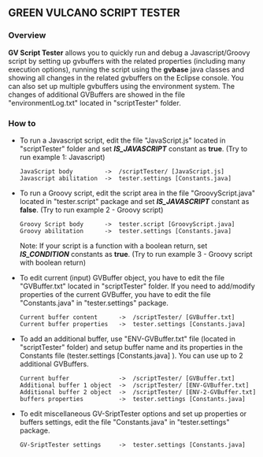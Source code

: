 ## GREEN VULCANO SCRIPT TESTER

### Overview

**GV Script Tester** allows you to quickly run and debug a Javascript/Groovy script by setting up gvbuffers with the related properties (including many execution options), running the script using the **gvbase** java classes and showing all changes in the related gvbuffers on the Eclipse console.
You can also set up multiple gvbuffers using the environment system. The changes of additional GVBuffers are showed in the file "environmentLog.txt" located in "scriptTester" folder.

### How to

- To run a Javascript script, edit the file "JavaScript.js" located in "scriptTester" folder and set ***IS_JAVASCRIPT*** constant as **true**. (Try to run example 1: Javascript)
    ```
    JavaScript body 		->	/scriptTester/ [JavaScript.js]
    Javascript abilitation  ->  tester.settings [Constants.java]
    ```

- To run a Groovy script, edit the script area in the file "GroovyScript.java" located in "tester.script" package and set ***IS_JAVASCRIPT*** constant as **false**. (Try to run example 2 - Groovy script)
    ```
	Groovy Script body 		->	tester.script [GroovyScript.java]
	Groovy abilitation      ->  tester.settings [Constants.java]
    ```

    Note: If your script is a function with a boolean return, set ***IS_CONDITION*** constants as **true**. (Try to run example 3 - Groovy script with boolean return)

- To edit current (input) GVBuffer object, you have to edit the file "GVBuffer.txt" located in "scriptTester" folder. If you need to add/modify properties of the current GVBuffer, you have to edit the file "Constants.java" in "tester.settings" package.
    ```
	Current buffer content		->  /scriptTester/ [GVBuffer.txt]
	Current buffer properties 	->  tester.settings [Constants.java]
    ```

- To add an additional buffer, use "ENV-GVBuffer.txt" file (located in "scriptTester" folder) and setup buffer name and its properties in the Constants file (tester.settings [Constants.java] ). You can use up to 2 additional GVBuffers.
    ```
	Current buffer				->  /scriptTester/ [GVBuffer.txt]
	Additional buffer 1 object	->  /scriptTester/ [ENV-GVBuffer.txt]
	Additional buffer 2 object	->  /scriptTester/ [ENV-2-GVBuffer.txt]
	buffers properties			->  tester.settings [Constants.java]
    ```

- To edit miscellaneous GV-SriptTester options and set up properties or buffers settings, edit the file "Constants.java" in "tester.settings" package.
    ```
	GV-SriptTester settings		->  tester.settings [Constants.java] 
	```

